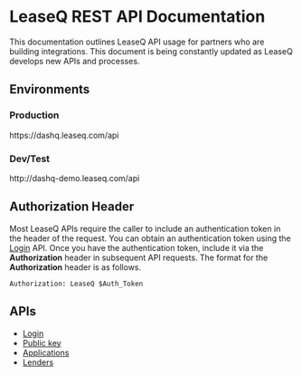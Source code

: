 # LeaseQ REST API Documentation

This documentation outlines LeaseQ API usage for partners who are building integrations. This document is being constantly updated as LeaseQ develops new APIs and processes.

## Environments

### Production
ht&#8203;tps://dashq.leaseq.com/api

### Dev/Test
ht&#8203;tp://dashq-demo.leaseq.com/api

## Authorization Header
Most LeaseQ APIs require the caller to include an authentication token in the header of the request. You can obtain an authentication token using the [Login](login/post.md) API. Once you have the authentication token, include it via the **Authorization** header in subsequent API requests. The format for the **Authorization** header is as follows.

```
Authorization: LeaseQ $Auth_Token
```

## APIs

* [Login](login/post.md)
* [Public key](public-key/post.md)
* [Applications](applications/README.md)
* [Lenders](lenders/README.md)
